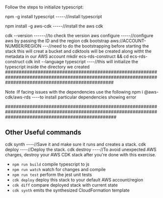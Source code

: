 
Follow the steps to initialize typescript:

npm -g install typescript -----//install typescript 

npm install -g aws-cdk -----//install the aws cdk

cdk --version ------//to check the version
aws configure -----//configure aws by passing the ID and the region
cdk bootstrap aws://ACCOUNT-NUMBER/REGION  ---//need to do the bootstrapping before starting the stack this will creat a bucket and cdktools will be created along witht the metadata in our AWS account
mkdir ecs-rds-construct && cd ecs-rds-construct
cdk init --language typescript ----//this will initialize the typescript inside the directory we created
########################################################################################################################################################          

Note :If facing issues with the dependencies use the following 
npm i @aws-cdk/aws-rds ----to install particular dependencies showing error

#########################################################################################################################################################




## Other Useful commands
cdk synth ----//Save it and make sure it runs and creates a stack.
cdk deploy ----//Deploy the stack.
cdk destroy ----//To avoid unexpected AWS charges, destroy your AWS CDK stack after you're done with this exercise.

 * `npm run build`   compile typescript to js
 * `npm run watch`   watch for changes and compile
 * `npm run test`    perform the jest unit tests
 * `cdk deploy`      deploy this stack to your default AWS account/region
 * `cdk diff`        compare deployed stack with current state
 * `cdk synth`       emits the synthesized CloudFormation template
